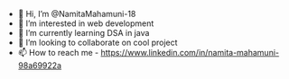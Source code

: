 - 👋 Hi, I’m @NamitaMahamuni-18
- 👀 I’m interested in web development
- 🌱 I’m currently learning DSA in java
- 💞️ I’m looking to collaborate on cool project
- 📫 How to reach me - https://www.linkedin.com/in/namita-mahamuni-98a69922a

<!---
NamitaMahamuni-18/NamitaMahamuni-18 is a ✨ special ✨ repository because its `README.md` (this file) appears on your GitHub profile.
You can click the Preview link to take a look at your changes.
--->
